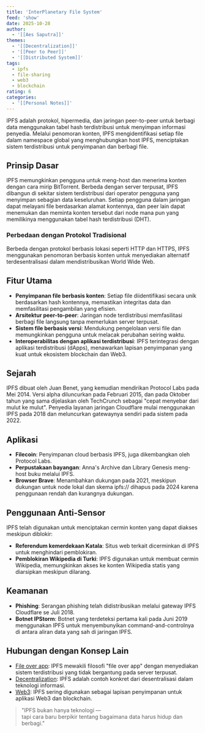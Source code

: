 ```yaml
---
title: 'InterPlanetary File System'
feed: 'show'
date: 2025-10-28
author:
  - '[[Aes Saputra]]'
themes:
  - '[[Decentralization]]'
  - '[[Peer to Peer]]'
  - '[[Distributed System]]'
tags:
  - ipfs
  - file-sharing
  - web3
  - blockchain
rating: 6
categories:
  - '[[Personal Notes]]'
---
```


IPFS adalah protokol, hipermedia, dan jaringan peer-to-peer untuk berbagi data menggunakan tabel hash terdistribusi untuk menyimpan informasi penyedia. Melalui penomoran konten, IPFS mengidentifikasi setiap file dalam namespace global yang menghubungkan host IPFS, menciptakan sistem terdistribusi untuk penyimpanan dan berbagi file.

## Prinsip Dasar

IPFS memungkinkan pengguna untuk meng-host dan menerima konten dengan cara mirip BitTorrent. Berbeda dengan server terpusat, IPFS dibangun di sekitar sistem terdistribusi dari operator pengguna yang menyimpan sebagian data keseluruhan. Setiap pengguna dalam jaringan dapat melayani file berdasarkan alamat kontennya, dan peer lain dapat menemukan dan meminta konten tersebut dari node mana pun yang memilikinya menggunakan tabel hash terdistribusi (DHT).

### Perbedaan dengan Protokol Tradisional

Berbeda dengan protokol berbasis lokasi seperti HTTP dan HTTPS, IPFS menggunakan penomoran berbasis konten untuk menyediakan alternatif terdesentralisasi dalam mendistribusikan World Wide Web.

## Fitur Utama

- **Penyimpanan file berbasis konten**: Setiap file diidentifikasi secara unik berdasarkan hash kontennya, memastikan integritas data dan memfasilitasi pengambilan yang efisien.
- **Arsitektur peer-to-peer**: Jaringan node terdistribusi memfasilitasi berbagi file langsung tanpa memerlukan server terpusat.
- **Sistem file berbasis versi**: Mendukung pengelolaan versi file dan memungkinkan pengguna untuk melacak perubahan seiring waktu.
- **Interoperabilitas dengan aplikasi terdistribusi**: IPFS terintegrasi dengan aplikasi terdistribusi (dApps), menawarkan lapisan penyimpanan yang kuat untuk ekosistem blockchain dan Web3.

## Sejarah

IPFS dibuat oleh Juan Benet, yang kemudian mendirikan Protocol Labs pada Mei 2014. Versi alpha diluncurkan pada Februari 2015, dan pada Oktober tahun yang sama dijelaskan oleh TechCrunch sebagai "cepat menyebar dari mulut ke mulut". Penyedia layanan jaringan Cloudflare mulai menggunakan IPFS pada 2018 dan meluncurkan gatewaynya sendiri pada sistem pada 2022.

## Aplikasi

- **Filecoin**: Penyimpanan cloud berbasis IPFS, juga dikembangkan oleh Protocol Labs.
- **Perpustakaan bayangan**: Anna's Archive dan Library Genesis meng-host buku melalui IPFS.
- **Browser Brave**: Menambahkan dukungan pada 2021, meskipun dukungan untuk node lokal dan skema ipfs:// dihapus pada 2024 karena penggunaan rendah dan kurangnya dukungan.

## Penggunaan Anti-Sensor

IPFS telah digunakan untuk menciptakan cermin konten yang dapat diakses meskipun diblokir:

- **Referendum kemerdekaan Katala**: Situs web terkait dicerminkan di IPFS untuk menghindari pemblokiran.
- **Pemblokiran Wikipedia di Turki**: IPFS digunakan untuk membuat cermin Wikipedia, memungkinkan akses ke konten Wikipedia statis yang diarsipkan meskipun dilarang.

## Keamanan

- **Phishing**: Serangan phishing telah didistribusikan melalui gateway IPFS Cloudflare se Juli 2018.
- **Botnet IPStorm**: Botnet yang terdeteksi pertama kali pada Juni 2019 menggunakan IPFS untuk menyembunyikan command-and-controlnya di antara aliran data yang sah di jaringan IPFS.

## Hubungan dengan Konsep Lain

- [File over app](app://obsidian.md/File%20over%20app): IPFS mewakili filosofi "file over app" dengan menyediakan sistem terdistribusi yang tidak bergantung pada server terpusat.
- [Decentralization](app://obsidian.md/Decentralization): IPFS adalah contoh konkret dari desentralisasi dalam teknologi informasi.
- [Web3](app://obsidian.md/Web3): IPFS sering digunakan sebagai lapisan penyimpanan untuk aplikasi Web3 dan blockchain.

> "IPFS bukan hanya teknologi —  
> tapi cara baru berpikir tentang bagaimana data harus hidup dan berbagi."
